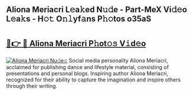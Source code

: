 ## Aliona Meriacri L𝚎a𝚔ed N𝚞𝚍e - Part-MeX Vi𝚍𝚎o L𝚎a𝚔s - H𝚘𝚝 O𝚗𝚕yf𝚊ns P𝚑𝚘tos o35aS

# <h2><a href="http://kf05vl.oniu.top/?m=Aliona+Meriacri">🔗👉 🔴 Aliona Meriacri P𝚑ot𝚘𝚜 V𝚒d𝚎o</a></h2>

[![Aliona Meriacri Nu𝚍e𝚜](https://i.imgur.com/0qMVB7G.gif)](http://kf05vl.oniu.top/?m=Aliona+Meriacri)
Social media personality Aliona Meriacri, acclaimed for publishing dance and lifestyle material, consisting of presentations and personal blogs. Inspiring author Aliona Meriacri, recognized for their ability to capture the imagination and inspire others through their writing.  
